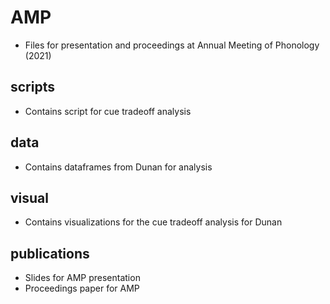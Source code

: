 # AMP
- Files for presentation and proceedings at Annual Meeting of Phonology (2021)

## scripts
- Contains script for cue tradeoff analysis

## data
- Contains dataframes from Dunan for analysis

## visual
- Contains visualizations for the cue tradeoff analysis for Dunan

## publications
- Slides for AMP presentation
- Proceedings paper for AMP